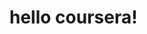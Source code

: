 <!DOCTYPE html>
<html>
<head>
	<meta charset="utf-8">
	<title>hello coursera</title>
</head>
<body>
<h1>hello coursera!</h1>
</body>
</html>

